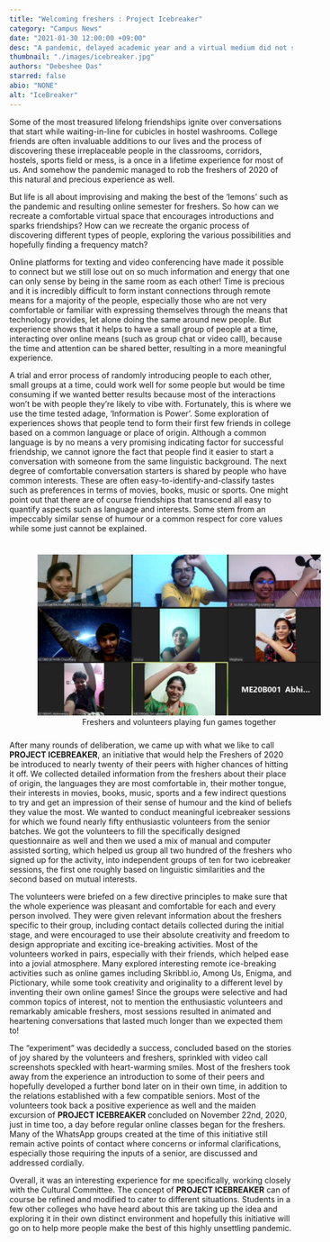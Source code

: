 ```yaml
---
title: "Welcoming freshers : Project Icebreaker"
category: "Campus News"
date: "2021-01-30 12:00:00 +09:00"
desc: "A pandemic, delayed academic year and a virtual medium did not stop our student community from welcoming and connecting with freshers.."
thumbnail: "./images/icebreaker.jpg"
authors: "Debeshee Das"
starred: false
abio: "NONE"
alt: "IceBreaker"
---
```


Some of the most treasured lifelong friendships ignite over conversations that start while waiting-in-line for cubicles in hostel washrooms. College friends are often invaluable additions to our lives and the process of discovering these irreplaceable people in the classrooms, corridors, hostels, sports field or mess, is a once in a lifetime experience for most of us. And somehow the pandemic managed to rob the freshers of 2020 of this natural and precious experience as well.

But life is all about improvising and making the best of the ‘lemons’ such as the pandemic and resulting online semester for freshers. So how can we recreate a comfortable virtual space that encourages introductions and sparks friendships? How can we recreate the organic process of discovering different types of people, exploring the various possibilities and hopefully finding a frequency match?

Online platforms for texting and video conferencing have made it possible to connect but we still lose out on so much information and energy that one can only sense by being in the same room as each other! Time is precious and it is incredibly difficult to form instant connections through remote means for a majority of the people, especially those who are not very comfortable or familiar with expressing themselves through the means that technology provides, let alone doing the same around new people. But experience shows that it helps to have a small group of people at a time, interacting over online means (such as group chat or video call), because the time and attention can be shared better, resulting in a more meaningful experience.

A trial and error process of randomly introducing people to each other, small groups at a time, could work well for some people but would be time consuming if we wanted better results because most of the interactions won’t be with people they’re likely to vibe with. Fortunately, this is where we use the time tested adage, ‘Information is Power’. Some exploration of experiences shows that people tend to form their first few friends in college based on a common language or place of origin. Although a common language is by no means a very promising indicating factor for successful friendship, we cannot ignore the fact that people find it easier to start a conversation with someone from the same linguistic background. The next degree of comfortable conversation starters is shared by people who have common interests. These are often easy-to-identify-and-classify tastes such as preferences in terms of movies, books, music or sports. One might point out that there are of course friendships that transcend all easy to quantify aspects such as language and interests. Some stem from an impeccably similar sense of humour or a common respect for core values while some just cannot be explained.

<figure style='float: left; margin-right: 1em; width:100%; padding: 10px;'>
    <img src="./images/icebreaker2.jpg" alt="session" />
    <figcaption style="text-align:center; ">Freshers and volunteers playing fun games together
</figcaption>
</figure>

After many rounds of deliberation, we came up with what we like to call **PROJECT ICEBREAKER**, an initiative that would help the Freshers of 2020 be introduced to nearly twenty of their peers with higher chances of hitting it off. We collected detailed information from the freshers about their place of origin, the languages they are most comfortable in, their mother tongue, their interests in movies, books, music, sports and a few indirect questions to try and get an impression of their sense of humour and the kind of beliefs they value the most. We wanted to conduct meaningful icebreaker sessions for which we found nearly fifty enthusiastic volunteers from the senior batches. We got the volunteers to fill the specifically designed questionnaire as well and then we used a mix of manual and computer assisted sorting, which helped us group all two hundred of the freshers who signed up for the activity, into independent groups of ten for two icebreaker sessions, the first one roughly based on linguistic similarities and the second based on mutual interests.

The volunteers were briefed on a few directive principles to make sure that the whole experience was pleasant and comfortable for each and every person involved. They were given relevant information about the freshers specific to their group, including contact details collected during the initial stage, and were encouraged to use their absolute creativity and freedom to design appropriate and exciting ice-breaking activities. Most of the volunteers worked in pairs, especially with their friends, which helped ease into a jovial atmosphere. Many explored interesting remote ice-breaking activities such as online games including Skribbl.io, Among Us, Enigma, and Pictionary, while some took creativity and originality to a different level by inventing their own online games! Since the groups were selective and had common topics of interest, not to mention the enthusiastic volunteers and remarkably amicable freshers, most sessions resulted in animated and heartening conversations that lasted much longer than we expected them to!

The “experiment” was decidedly a success, concluded based on the stories of joy shared by the volunteers and freshers, sprinkled with video call screenshots speckled with heart-warming smiles. Most of the freshers took away from the experience an introduction to some of their peers and hopefully developed a further bond later on in their own time, in addition to the relations established with a few compatible seniors. Most of the volunteers took back a positive experience as well and the maiden excursion of **PROJECT ICEBREAKER** concluded on November 22nd, 2020, just in time too, a day before regular online classes began for the freshers. Many of the WhatsApp groups created at the time of this initiative still remain active points of contact where concerns or informal clarifications, especially those requiring the inputs of a senior, are discussed and addressed cordially.

Overall, it was an interesting experience for me specifically, working closely with the Cultural Committee. The concept of **PROJECT ICEBREAKER** can of course be refined and modified to cater to different situations. Students in a few other colleges who have heard about this are taking up the idea and exploring it in their own distinct environment and hopefully this initiative will go on to help more people make the best of this highly unsettling pandemic.
